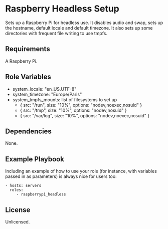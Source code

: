 Raspberry Headless Setup
=========

Sets up a Raspberry Pi for headless use.
It disables audio and swap, sets up the hostname, default locale and default timezone.
It also sets up some directories with frequent file writing to use tmpfs.


Requirements
------------

A Raspberry Pi.

Role Variables
--------------

* system_locale: "en_US.UTF-8"
* system_timezone: "Europe/Paris"
* system_tmpfs_mounts: list of filesystems to set up
  - { src: "/run", size: "10%", options: "nodev,noexec,nosuid" }
  - { src: "/tmp", size: "10%", options: "nodev,nosuid" }
  - { src: "/var/log", size: "10%", options: "nodev,noexec,nosuid" }


Dependencies
------------

None.

Example Playbook
----------------

Including an example of how to use your role (for instance, with variables passed in as parameters) is always nice for users too:

    - hosts: servers
      roles:
         - raspberrypi_headless

License
-------

Unlicensed.
